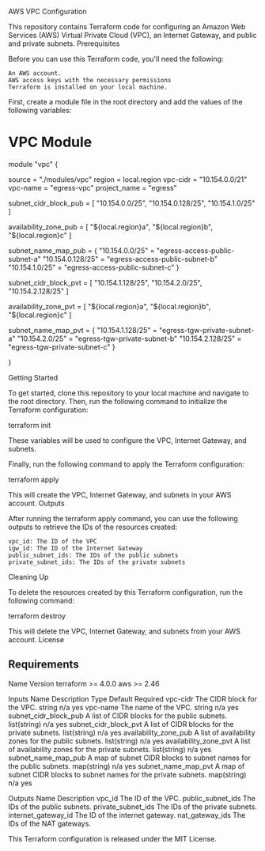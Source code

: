 AWS VPC Configuration

This repository contains Terraform code for configuring an Amazon Web Services (AWS) Virtual Private Cloud (VPC), an Internet Gateway, and public and private subnets.
Prerequisites

Before you can use this Terraform code, you'll need the following:

    An AWS account.
    AWS access keys with the necessary permissions
    Terraform is installed on your local machine.

First, create a module file in the root directory and add the values of the following variables:

# VPC Module #################################################
module "vpc" {

  source                = "./modules/vpc"
  region                = local.region
  vpc-cidr              = "10.154.0.0/21"
  vpc-name              = "egress-vpc"
  project_name          = "egress"
  
  subnet_cidr_block_pub = [
    "10.154.0.0/25",
    "10.154.0.128/25",
    "10.154.1.0/25"
  ]
  
  availability_zone_pub = [
     "${local.region}a",
    "${local.region}b",
    "${local.region}c"
  ]

  subnet_name_map_pub = {
    "10.154.0.0/25"   = "egress-access-public-subnet-a"
    "10.154.0.128/25"  = "egress-access-public-subnet-b"
    "10.154.1.0/25" = "egress-access-public-subnet-c"
  }

  subnet_cidr_block_pvt = [
    "10.154.1.128/25",
    "10.154.2.0/25",
    "10.154.2.128/25"
  ]
  
  availability_zone_pvt = [
     "${local.region}a",
    "${local.region}b",
    "${local.region}c"
  ]

  subnet_name_map_pvt = {
     "10.154.1.128/25"   = "egress-tgw-private-subnet-a"
    "10.154.2.0/25"  = "egress-tgw-private-subnet-b"
    "10.154.2.128/25" = "egress-tgw-private-subnet-c"
  }

}


Getting Started

To get started, clone this repository to your local machine and navigate to the root directory. Then, run the following command to initialize the Terraform configuration:

terraform init

These variables will be used to configure the VPC, Internet Gateway, and subnets.

Finally, run the following command to apply the Terraform configuration:

terraform apply

This will create the VPC, Internet Gateway, and subnets in your AWS account.
Outputs

After running the terraform apply command, you can use the following outputs to retrieve the IDs of the resources created:

    vpc_id: The ID of the VPC
    igw_id: The ID of the Internet Gateway
    public_subnet_ids: The IDs of the public subnets
    private_subnet_ids: The IDs of the private subnets

Cleaning Up

To delete the resources created by this Terraform configuration, run the following command:

terraform destroy

This will delete the VPC, Internet Gateway, and subnets from your AWS account.
License

## Requirements

Name	Version
terraform	>= 4.0.0
aws	>= 2.46

Inputs
Name	Description	Type	Default	Required
vpc-cidr	The CIDR block for the VPC.	string	n/a	yes
vpc-name	The name of the VPC.	string	n/a	yes
subnet_cidr_block_pub	A list of CIDR blocks for the public subnets.	list(string)	n/a	yes
subnet_cidr_block_pvt	A list of CIDR blocks for the private subnets.	list(string)	n/a	yes
availability_zone_pub	A list of availability zones for the public subnets.	list(string)	n/a	yes
availability_zone_pvt	A list of availability zones for the private subnets.	list(string)	n/a	yes
subnet_name_map_pub	A map of subnet CIDR blocks to subnet names for the public subnets.	map(string)	n/a	yes
subnet_name_map_pvt	A map of subnet CIDR blocks to subnet names for the private subnets.	map(string)	n/a	yes

Outputs
Name	Description
vpc_id	The ID of the VPC.
public_subnet_ids	The IDs of the public subnets.
private_subnet_ids	The IDs of the private subnets.
internet_gateway_id	The ID of the internet gateway.
nat_gateway_ids	The IDs of the NAT gateways.


This Terraform configuration is released under the MIT License.

